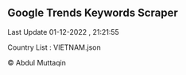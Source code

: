 

## Google Trends Keywords Scraper 
 
Last Update 01-12-2022 , 21:21:55

Country List :
VIETNAM.json



© Abdul Muttaqin 
